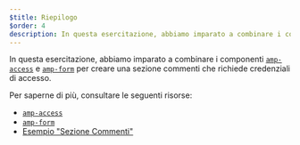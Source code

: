 ```yaml
---
$title: Riepilogo
$order: 4
description: In questa esercitazione, abbiamo imparato a combinare i componenti amp-access e amp-form per creare una sezione commenti che richiede credenziali di accesso.
---
```


In questa esercitazione, abbiamo imparato a combinare i componenti [`amp-access`](../../../../documentation/components/reference/amp-access.md) e [`amp-form`](../../../../documentation/components/reference/amp-form.md) per creare una sezione commenti che richiede credenziali di accesso.

Per saperne di più, consultare le seguenti risorse:

- [`amp-access`](../../../../documentation/components/reference/amp-access.md)
- [`amp-form`](../../../../documentation/components/reference/amp-form.md)
- [Esempio "Sezione Commenti"](../../../../documentation/examples/documentation/Comment_Section.html)
